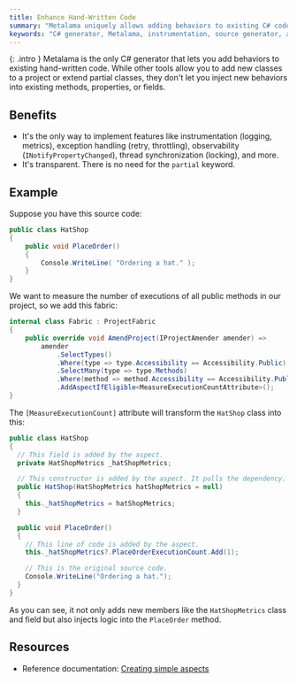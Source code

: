 ```yaml
---
title: Enhance Hand-Written Code
summary: "Metalama uniquely allows adding behaviors to existing C# code, enabling features like logging and exception handling without altering original methods."
keywords: "C# generator, Metalama, instrumentation, source generator, add behaviors, aspect-oriented programming"
---
```


{: .intro }
Metalama is the only C# generator that lets you add behaviors to existing hand-written code. While other tools allow you to add new classes to a project or extend partial classes, they don't let you inject new behaviors into existing methods, properties, or fields.

## Benefits

* It's the only way to implement features like instrumentation (logging, metrics), exception handling (retry, throttling), observability (`INotifyPropertyChanged`), thread synchronization (locking), and more.
* It's transparent. There is no need for the `partial` keyword.

## Example

Suppose you have this source code:

```cs
public class HatShop
{
    public void PlaceOrder()
    {
        Console.WriteLine( "Ordering a hat." );
    }
}
```

We want to measure the number of executions of all public methods in our project, so we add this fabric:

```csharp
internal class Fabric : ProjectFabric
{
    public override void AmendProject(IProjectAmender amender) =>
        amender
            .SelectTypes()
            .Where(type => type.Accessibility == Accessibility.Public)
            .SelectMany(type => type.Methods)
            .Where(method => method.Accessibility == Accessibility.Public)
            .AddAspectIfEligible<MeasureExecutionCountAttribute>();
}
```

The `[MeasureExecutionCount]` attribute will transform the `HatShop` class into this:

```csharp
public class HatShop
{
  // This field is added by the aspect.
  private HatShopMetrics _hatShopMetrics;

  // This constructor is added by the aspect. It pulls the dependency.
  public HatShop(HatShopMetrics hatShopMetrics = null)
  {
    this._hatShopMetrics = hatShopMetrics;
  }

  public void PlaceOrder()
  {
    // This line of code is added by the aspect.
    this._hatShopMetrics?.PlaceOrderExecutionCount.Add(1);

    // This is the original source code.
    Console.WriteLine("Ordering a hat.");
  }
}
```

As you can see, it not only adds new members like the `HatShopMetrics` class and field but also injects logic into the `PlaceOrder` method.

## Resources

* Reference documentation: [Creating simple aspects](https://doc.metalama.net/conceptual/aspects/simple-aspects)
